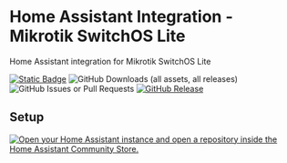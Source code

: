 # Home Assistant Integration - Mikrotik SwitchOS Lite

Home Assistant integration for Mikrotik SwitchOS Lite

[![Static Badge](https://img.shields.io/badge/HACS-Custom-41BDF5?style=for-the-badge&logo=homeassistantcommunitystore&logoColor=white)](https://github.com/hacs/integration) 
![GitHub Downloads (all assets, all releases)](https://img.shields.io/github/downloads/probert94/ha-swos-lite/total?style=for-the-badge)
![GitHub Issues or Pull Requests](https://img.shields.io/github/issues/probert94/ha-swos-lite?style=for-the-badge)
[![GitHub Release](https://img.shields.io/github/v/release/probert94/ha-swos-lite?style=for-the-badge)](https://github.com/probert94/ha-swos-lite/releases)

## Setup

[![Open your Home Assistant instance and open a repository inside the Home Assistant Community Store.](https://my.home-assistant.io/badges/hacs_repository.svg)](https://my.home-assistant.io/redirect/hacs_repository/?owner=probert94&repository=ha-swos-lite&category=Integration)
